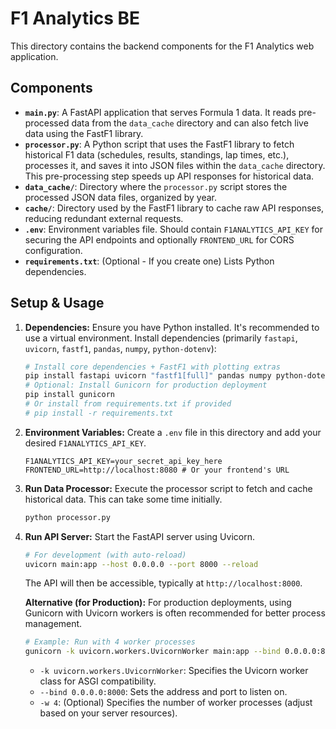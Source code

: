 # F1 Analytics BE

This directory contains the backend components for the F1 Analytics web application.

## Components

*   **`main.py`**: A FastAPI application that serves Formula 1 data. It reads pre-processed data from the `data_cache` directory and can also fetch live data using the FastF1 library.
*   **`processor.py`**: A Python script that uses the FastF1 library to fetch historical F1 data (schedules, results, standings, lap times, etc.), processes it, and saves it into JSON files within the `data_cache` directory. This pre-processing step speeds up API responses for historical data.
*   **`data_cache/`**: Directory where the `processor.py` script stores the processed JSON data files, organized by year.
*   **`cache/`**: Directory used by the FastF1 library to cache raw API responses, reducing redundant external requests.
*   **`.env`**: Environment variables file. Should contain `F1ANALYTICS_API_KEY` for securing the API endpoints and optionally `FRONTEND_URL` for CORS configuration.
*   **`requirements.txt`**: (Optional - If you create one) Lists Python dependencies.

## Setup & Usage

1.  **Dependencies:** Ensure you have Python installed. It's recommended to use a virtual environment. Install dependencies (primarily `fastapi`, `uvicorn`, `fastf1`, `pandas`, `numpy`, `python-dotenv`):
    ```bash
    # Install core dependencies + FastF1 with plotting extras
    pip install fastapi uvicorn "fastf1[full]" pandas numpy python-dotenv requests requests_cache
    # Optional: Install Gunicorn for production deployment
    pip install gunicorn
    # Or install from requirements.txt if provided
    # pip install -r requirements.txt
    ```
2.  **Environment Variables:** Create a `.env` file in this directory and add your desired `F1ANALYTICS_API_KEY`.
    ```
    F1ANALYTICS_API_KEY=your_secret_api_key_here
    FRONTEND_URL=http://localhost:8080 # Or your frontend's URL
    ```
3.  **Run Data Processor:** Execute the processor script to fetch and cache historical data. This can take some time initially.
    ```bash
    python processor.py
    ```
4.  **Run API Server:** Start the FastAPI server using Uvicorn.
    ```bash
    # For development (with auto-reload)
    uvicorn main:app --host 0.0.0.0 --port 8000 --reload
    ```
    The API will then be accessible, typically at `http://localhost:8000`.

    **Alternative (for Production):**
    For production deployments, using Gunicorn with Uvicorn workers is often recommended for better process management.
    ```bash
    # Example: Run with 4 worker processes
    gunicorn -k uvicorn.workers.UvicornWorker main:app --bind 0.0.0.0:8000 -w 4
    ```
    *   `-k uvicorn.workers.UvicornWorker`: Specifies the Uvicorn worker class for ASGI compatibility.
    *   `--bind 0.0.0.0:8000`: Sets the address and port to listen on.
    *   `-w 4`: (Optional) Specifies the number of worker processes (adjust based on your server resources).
